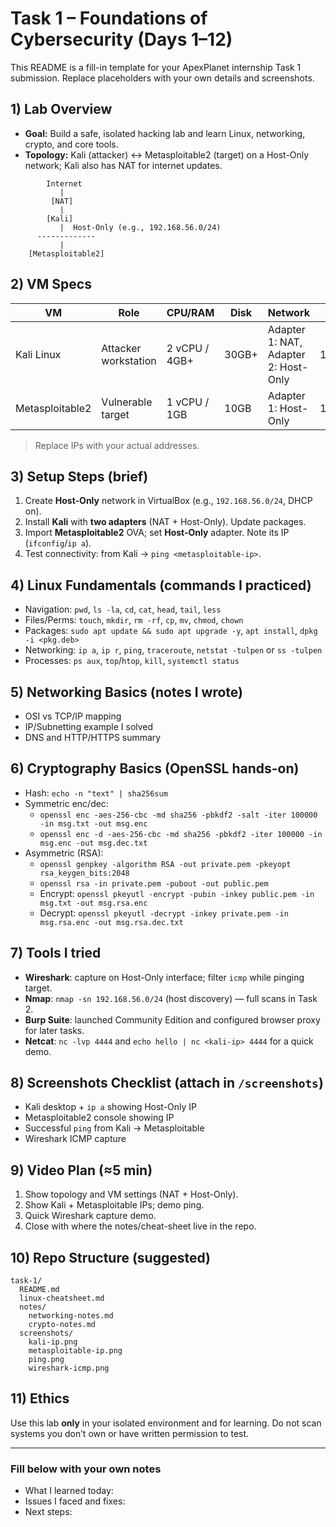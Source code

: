 
# Task 1 – Foundations of Cybersecurity (Days 1–12)

This README is a fill-in template for your ApexPlanet internship Task 1 submission. Replace placeholders with your own details and screenshots.

## 1) Lab Overview
- **Goal:** Build a safe, isolated hacking lab and learn Linux, networking, crypto, and core tools.
- **Topology:** Kali (attacker) ↔ Metasploitable2 (target) on a Host-Only network; Kali also has NAT for internet updates.

```
        Internet
           |
         [NAT]
           |
        [Kali]
           |  Host-Only (e.g., 192.168.56.0/24)
      -------------
           |
    [Metasploitable2]
```

## 2) VM Specs
| VM | Role | CPU/RAM | Disk | Network | IP |
|----|------|---------|------|---------|----|
| Kali Linux | Attacker workstation | 2 vCPU / 4GB+ | 30GB+ | Adapter 1: NAT, Adapter 2: Host-Only | 192.168.56.10x |
| Metasploitable2 | Vulnerable target | 1 vCPU / 1GB | 10GB | Adapter 1: Host-Only | 192.168.56.10y |

> Replace IPs with your actual addresses.

## 3) Setup Steps (brief)
1. Create **Host-Only** network in VirtualBox (e.g., `192.168.56.0/24`, DHCP on).
2. Install **Kali** with **two adapters** (NAT + Host-Only). Update packages.
3. Import **Metasploitable2** OVA; set **Host-Only** adapter. Note its IP (`ifconfig`/`ip a`).
4. Test connectivity: from Kali → `ping <metasploitable-ip>`.

## 4) Linux Fundamentals (commands I practiced)
- Navigation: `pwd`, `ls -la`, `cd`, `cat`, `head`, `tail`, `less`
- Files/Perms: `touch`, `mkdir`, `rm -rf`, `cp`, `mv`, `chmod`, `chown`
- Packages: `sudo apt update && sudo apt upgrade -y`, `apt install`, `dpkg -i <pkg.deb>`
- Networking: `ip a`, `ip r`, `ping`, `traceroute`, `netstat -tulpen` or `ss -tulpen`
- Processes: `ps aux`, `top`/`htop`, `kill`, `systemctl status`

## 5) Networking Basics (notes I wrote)
- OSI vs TCP/IP mapping
- IP/Subnetting example I solved
- DNS and HTTP/HTTPS summary

## 6) Cryptography Basics (OpenSSL hands-on)
- Hash: `echo -n "text" | sha256sum`
- Symmetric enc/dec:
  - `openssl enc -aes-256-cbc -md sha256 -pbkdf2 -salt -iter 100000 -in msg.txt -out msg.enc`
  - `openssl enc -d -aes-256-cbc -md sha256 -pbkdf2 -iter 100000 -in msg.enc -out msg.dec.txt`
- Asymmetric (RSA):
  - `openssl genpkey -algorithm RSA -out private.pem -pkeyopt rsa_keygen_bits:2048`
  - `openssl rsa -in private.pem -pubout -out public.pem`
  - Encrypt: `openssl pkeyutl -encrypt -pubin -inkey public.pem -in msg.txt -out msg.rsa.enc`
  - Decrypt: `openssl pkeyutl -decrypt -inkey private.pem -in msg.rsa.enc -out msg.rsa.dec.txt`

## 7) Tools I tried
- **Wireshark**: capture on Host-Only interface; filter `icmp` while pinging target.
- **Nmap**: `nmap -sn 192.168.56.0/24` (host discovery) — full scans in Task 2.
- **Burp Suite**: launched Community Edition and configured browser proxy for later tasks.
- **Netcat**: `nc -lvp 4444` and `echo hello | nc <kali-ip> 4444` for a quick demo.

## 8) Screenshots Checklist (attach in `/screenshots`)
- Kali desktop + `ip a` showing Host-Only IP
- Metasploitable2 console showing IP
- Successful `ping` from Kali → Metasploitable
- Wireshark ICMP capture

## 9) Video Plan (≈5 min)
1. Show topology and VM settings (NAT + Host-Only).
2. Show Kali + Metasploitable IPs; demo ping.
3. Quick Wireshark capture demo.
4. Close with where the notes/cheat-sheet live in the repo.

## 10) Repo Structure (suggested)
```
task-1/
  README.md
  linux-cheatsheet.md
  notes/
    networking-notes.md
    crypto-notes.md
  screenshots/
    kali-ip.png
    metasploitable-ip.png
    ping.png
    wireshark-icmp.png
```

## 11) Ethics
Use this lab **only** in your isolated environment and for learning. Do not scan systems you don’t own or have written permission to test.

---

### Fill below with your own notes
- What I learned today:
- Issues I faced and fixes:
- Next steps:
